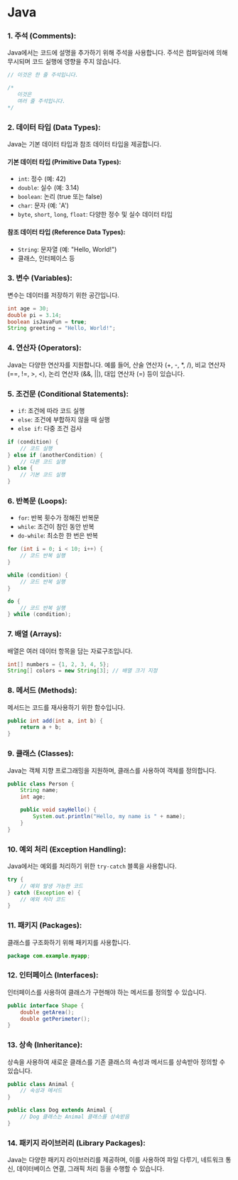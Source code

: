 # Java

### 1. 주석 (Comments):

Java에서는 코드에 설명을 추가하기 위해 주석을 사용합니다. 주석은 컴파일러에 의해 무시되며 코드 실행에 영향을 주지 않습니다.

```java
// 이것은 한 줄 주석입니다.

/*
   이것은
   여러 줄 주석입니다.
*/
```

### 2. 데이터 타입 (Data Types):

Java는 기본 데이터 타입과 참조 데이터 타입을 제공합니다.

#### 기본 데이터 타입 (Primitive Data Types):

- `int`: 정수 (예: 42)
- `double`: 실수 (예: 3.14)
- `boolean`: 논리 (true 또는 false)
- `char`: 문자 (예: 'A')
- `byte`, `short`, `long`, `float`: 다양한 정수 및 실수 데이터 타입

#### 참조 데이터 타입 (Reference Data Types):

- `String`: 문자열 (예: "Hello, World!")
- 클래스, 인터페이스 등

### 3. 변수 (Variables):

변수는 데이터를 저장하기 위한 공간입니다.

```java
int age = 30;
double pi = 3.14;
boolean isJavaFun = true;
String greeting = "Hello, World!";
```

### 4. 연산자 (Operators):

Java는 다양한 연산자를 지원합니다. 예를 들어, 산술 연산자 (+, -, *, /), 비교 연산자 (==, !=, >, <), 논리 연산자 (&&, ||), 대입 연산자 (=) 등이 있습니다.

### 5. 조건문 (Conditional Statements):

- `if`: 조건에 따라 코드 실행
- `else`: 조건에 부합하지 않을 때 실행
- `else if`: 다중 조건 검사

```java
if (condition) {
    // 코드 실행
} else if (anotherCondition) {
    // 다른 코드 실행
} else {
    // 기본 코드 실행
}
```

### 6. 반복문 (Loops):

- `for`: 반복 횟수가 정해진 반복문
- `while`: 조건이 참인 동안 반복
- `do-while`: 최소한 한 번은 반복

```java
for (int i = 0; i < 10; i++) {
    // 코드 반복 실행
}

while (condition) {
    // 코드 반복 실행
}

do {
    // 코드 반복 실행
} while (condition);
```

### 7. 배열 (Arrays):

배열은 여러 데이터 항목을 담는 자료구조입니다.

```java
int[] numbers = {1, 2, 3, 4, 5};
String[] colors = new String[3]; // 배열 크기 지정
```

### 8. 메서드 (Methods):

메서드는 코드를 재사용하기 위한 함수입니다.

```java
public int add(int a, int b) {
    return a + b;
}
```

### 9. 클래스 (Classes):

Java는 객체 지향 프로그래밍을 지원하며, 클래스를 사용하여 객체를 정의합니다.

```java
public class Person {
    String name;
    int age;

    public void sayHello() {
        System.out.println("Hello, my name is " + name);
    }
}
```

### 10. 예외 처리 (Exception Handling):

Java에서는 예외를 처리하기 위한 `try-catch` 블록을 사용합니다.

```java
try {
    // 예외 발생 가능한 코드
} catch (Exception e) {
    // 예외 처리 코드
}
```

### 11. 패키지 (Packages):

클래스를 구조화하기 위해 패키지를 사용합니다.

```java
package com.example.myapp;
```

### 12. 인터페이스 (Interfaces):

인터페이스를 사용하여 클래스가 구현해야 하는 메서드를 정의할 수 있습니다.

```java
public interface Shape {
    double getArea();
    double getPerimeter();
}
```

### 13. 상속 (Inheritance):

상속을 사용하여 새로운 클래스를 기존 클래스의 속성과 메서드를 상속받아 정의할 수 있습니다.

```java
public class Animal {
    // 속성과 메서드
}

public class Dog extends Animal {
    // Dog 클래스는 Animal 클래스를 상속받음
}
```

### 14. 패키지 라이브러리 (Library Packages):

Java는 다양한 패키지 라이브러리를 제공하며, 이를 사용하여 파일 다루기, 네트워크 통신, 데이터베이스 연결, 그래픽 처리 등을 수행할 수 있습니다.
